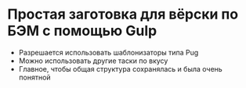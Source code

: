 # Простая заготовка для вёрски по БЭМ с помощью Gulp
+ Разрешается использовать шаблонизаторы типа Pug
+ Можно использовать другие таски по вкусу
+ Главное, чтобы общая структура сохранялась и была очень понятной
